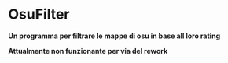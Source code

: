 # OsuFilter
<b>Un programma per filtrare le mappe di osu in base all loro rating</b>

<b>Attualmente non funzionante per via del rework</b>
